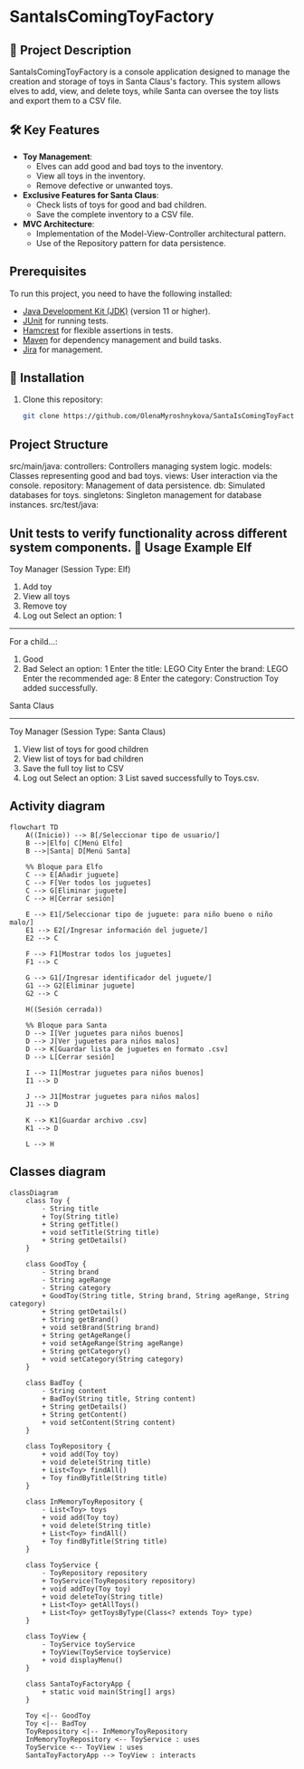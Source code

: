 # SantaIsComingToyFactory

## 🎅 Project Description
SantaIsComingToyFactory is a console application designed to manage the creation and storage of toys in Santa Claus's factory. This system allows elves to add, view, and delete toys, while Santa can oversee the toy lists and export them to a CSV file.

## 🛠️ Key Features
- **Toy Management**:
  - Elves can add good and bad toys to the inventory.
  - View all toys in the inventory.
  - Remove defective or unwanted toys.
- **Exclusive Features for Santa Claus**:
  - Check lists of toys for good and bad children.
  - Save the complete inventory to a CSV file.
- **MVC Architecture**:
  - Implementation of the Model-View-Controller architectural pattern.
  - Use of the Repository pattern for data persistence.
    
## Prerequisites

To run this project, you need to have the following installed:

- [Java Development Kit (JDK)](https://www.oracle.com/java/technologies/javase-downloads.html) (version 11 or higher).
- [JUnit](https://junit.org/junit5/) for running tests.
- [Hamcrest](http://hamcrest.org/JavaHamcrest/) for flexible assertions in tests.
- [Maven](https://maven.apache.org/) for dependency management and build tasks.
- [Jira](https://www.atlassian.com/software/jira) for management.

## 🚀 Installation
1. Clone this repository:
   ```bash
   git clone https://github.com/OlenaMyroshnykova/SantaIsComingToyFactory.git

## Project Structure

   src/main/java:
   controllers: Controllers managing system logic.
   models: Classes representing good and bad toys.
   views: User interaction via the console.
   repository: Management of data persistence.
   db: Simulated databases for toys.
   singletons: Singleton management for database instances.
   src/test/java:

   
Unit tests to verify functionality across different system components.
📖 Usage Example
Elf
-----------------------------------------
Toy Manager (Session Type: Elf)
1. Add toy
2. View all toys
3. Remove toy
4. Log out
Select an option: 1
-----------------------------------------
For a child...:
1. Good
2. Bad
Select an option: 1
Enter the title: LEGO City
Enter the brand: LEGO
Enter the recommended age: 8
Enter the category: Construction
Toy added successfully.


Santa Claus

-----------------------------------------
Toy Manager (Session Type: Santa Claus)
1. View list of toys for good children
2. View list of toys for bad children
3. Save the full toy list to CSV
4. Log out
Select an option: 3
List saved successfully to Toys.csv.

## Activity diagram

```mermaid
flowchart TD
    A((Inicio)) --> B[/Seleccionar tipo de usuario/]
    B -->|Elfo| C[Menú Elfo]
    B -->|Santa| D[Menú Santa]

    %% Bloque para Elfo
    C --> E[Añadir juguete]
    C --> F[Ver todos los juguetes]
    C --> G[Eliminar juguete]
    C --> H[Cerrar sesión]

    E --> E1[/Seleccionar tipo de juguete: para niño bueno o niño malo/]
    E1 --> E2[/Ingresar información del juguete/]
    E2 --> C

    F --> F1[Mostrar todos los juguetes]
    F1 --> C

    G --> G1[/Ingresar identificador del juguete/]
    G1 --> G2[Eliminar juguete]
    G2 --> C

    H((Sesión cerrada))

    %% Bloque para Santa
    D --> I[Ver juguetes para niños buenos]
    D --> J[Ver juguetes para niños malos]
    D --> K[Guardar lista de juguetes en formato .csv]
    D --> L[Cerrar sesión]

    I --> I1[Mostrar juguetes para niños buenos]
    I1 --> D

    J --> J1[Mostrar juguetes para niños malos]
    J1 --> D

    K --> K1[Guardar archivo .csv]
    K1 --> D

    L --> H

```

## Classes diagram

```mermaid
classDiagram
    class Toy {
        - String title
        + Toy(String title)
        + String getTitle()
        + void setTitle(String title)
        + String getDetails()
    }

    class GoodToy {
        - String brand
        - String ageRange
        - String category
        + GoodToy(String title, String brand, String ageRange, String category)
        + String getDetails()
        + String getBrand()
        + void setBrand(String brand)
        + String getAgeRange()
        + void setAgeRange(String ageRange)
        + String getCategory()
        + void setCategory(String category)
    }

    class BadToy {
        - String content
        + BadToy(String title, String content)
        + String getDetails()
        + String getContent()
        + void setContent(String content)
    }

    class ToyRepository {
        + void add(Toy toy)
        + void delete(String title)
        + List<Toy> findAll()
        + Toy findByTitle(String title)
    }

    class InMemoryToyRepository {
        - List<Toy> toys
        + void add(Toy toy)
        + void delete(String title)
        + List<Toy> findAll()
        + Toy findByTitle(String title)
    }

    class ToyService {
        - ToyRepository repository
        + ToyService(ToyRepository repository)
        + void addToy(Toy toy)
        + void deleteToy(String title)
        + List<Toy> getAllToys()
        + List<Toy> getToysByType(Class<? extends Toy> type)
    }

    class ToyView {
        - ToyService toyService
        + ToyView(ToyService toyService)
        + void displayMenu()
    }

    class SantaToyFactoryApp {
        + static void main(String[] args)
    }

    Toy <|-- GoodToy
    Toy <|-- BadToy
    ToyRepository <|-- InMemoryToyRepository
    InMemoryToyRepository <-- ToyService : uses
    ToyService <-- ToyView : uses
    SantaToyFactoryApp --> ToyView : interacts
```
